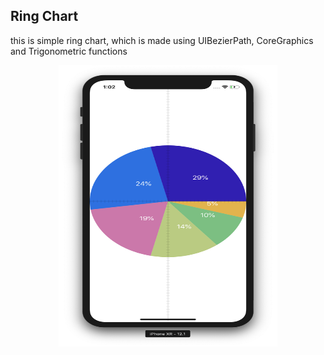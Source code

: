 ## Ring Chart 

this is simple ring chart, which is made using UIBezierPath, CoreGraphics and Trigonometric functions

<center><img src="/img/README.png" width="350" height="450"></center> <br> 